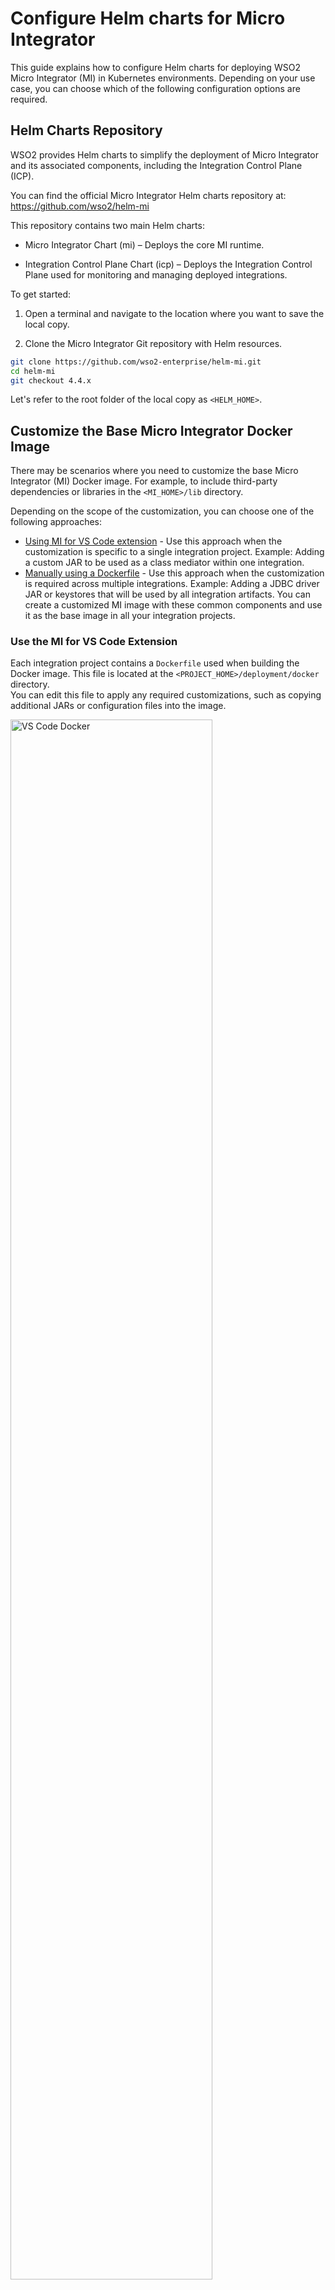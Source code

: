 # Configure Helm charts for Micro Integrator

This guide explains how to configure Helm charts for deploying WSO2 Micro Integrator (MI) in Kubernetes environments. Depending on your use case, you can choose which of the following configuration options are required.

## Helm Charts Repository

WSO2 provides Helm charts to simplify the deployment of Micro Integrator and its associated components, including the Integration Control Plane (ICP).

You can find the official Micro Integrator Helm charts repository at: <a target="_blank" href="https://github.com/wso2/helm-mi">https://github.com/wso2/helm-mi</a>

This repository contains two main Helm charts:

 - Micro Integrator Chart (mi) – Deploys the core MI runtime.

 - Integration Control Plane Chart (icp) – Deploys the Integration Control Plane used for monitoring and managing deployed integrations.

To get started:

1. Open a terminal and navigate to the location where you want to save the local copy.

2. Clone the Micro Integrator Git repository with Helm resources.

```bash
git clone https://github.com/wso2-enterprise/helm-mi.git
cd helm-mi
git checkout 4.4.x
```

Let's refer to the root folder of the local copy as `<HELM_HOME>`.

## Customize the Base Micro Integrator Docker Image

There may be scenarios where you need to customize the base Micro Integrator (MI) Docker image. For example, to include third-party dependencies or libraries in the `<MI_HOME>/lib` directory.

Depending on the scope of the customization, you can choose one of the following approaches:

- [Using MI for VS Code extension](#use-the-mi-for-vs-code-extension) - Use this approach when the customization is specific to a single integration project.
Example: Adding a custom JAR to be used as a class mediator within one integration.
- [Manually using a Dockerfile](#manually-using-a-dockerfile) - Use this approach when the customization is required across multiple integrations.
Example: Adding a JDBC driver JAR or keystores that will be used by all integration artifacts. You can create a customized MI image with these common components and use it as the base image in all your integration projects.

### Use the MI for VS Code Extension

Each integration project contains a `Dockerfile` used when building the Docker image. This file is located at the `<PROJECT_HOME>/deployment/docker` directory.  
You can edit this file to apply any required customizations, such as copying additional JARs or configuration files into the image.

<a href="{{base_path}}/assets/img/setup-and-install/vscode_docker_file.png"><img src="{{base_path}}/assets/img/setup-and-install/vscode_docker_file.png" alt="VS Code Docker" width="80%"></a>

### Manually using a Dockerfile

There may be scenarios where you need to create a customized base Micro Integrator (MI) Docker image. For example, to include third-party dependencies such as JDBC drivers or keystores. In such cases, you can extend the official MI Docker image by creating a custom image using a Dockerfile

The example below shows how to copy custom JARs into the MI runtime's `lib` directory:

```docker
FROM docker.wso2.com/wso2mi:4.4.0

USER wso2carbon

ARG USER_HOME=/home/${USER}
ARG WSO2_SERVER_NAME=wso2mi
ARG WSO2_SERVER_VERSION=4.4.0
ARG WSO2_SERVER=${WSO2_SERVER_NAME}-${WSO2_SERVER_VERSION}
ARG WSO2_SERVER_HOME=${USER_HOME}/${WSO2_SERVER}

# copy libs
COPY --chown=wso2carbon:wso2 lib/*.jar ${WSO2_SERVER_HOME}/lib/
```

!!! Example "Explanation"
    The following command in the Dockerfile copies all `.jar` files from your local `lib/` folder into the `lib/` directory of the Micro Integrator server image:

    ```docker
    COPY --chown=wso2carbon:wso2 lib/*.jar ${WSO2_SERVER_HOME}/lib/
    ```
    - `COPY`: Transfers all JARs from the local lib/ directory (next to the Dockerfile).

    - `--chown=wso2carbon:wso2`: Ensures correct file ownership for the runtime user.

    - `${WSO2_SERVER_HOME}/lib/`: This is the runtime library directory where the MI server loads JARs at startup.

!!! Note
    Before building the image, ensure all required JARs are placed inside a `lib/` folder alongside your Dockerfile.

Once the required changes have been done to the Dockerfile, run the following command to build the custom image. Replace `<CONTAINER_REGISTRY>`, `<IMAGE_REPO>`, and `<IMAGE_TAG>` as appropriate.

```bash
docker build . -t <CONTAINER_REGISTRY>/<IMAGE_REPO>:<IMAGE_TAG>
```

## Mount Keystore and Truststore via Kubernetes Secrets

WSO2 Micro Integrator includes self-signed certificates by default. However, when deploying to a production environment, it is strongly recommended to generate and use your own keystores.

If the keystores are not baked into the Docker image, you can mount them as a Kubernetes Secret.

### Step 1 - Create a Kubernetes Secret with the Keystores

!!! Note
    1. The Kubernetes secret should include the following JKS files
        - Primary keystore (e.g., `wso2carbon.jks`)
        - Internal keystore (e.g., `wso2internal.jks`)
        - Truststore (e.g., `client-truststore.jks`)

    2. The file names used in the secret can be customized. However, ensure you reference those exact names in the `values.yaml` file under the corresponding keystore and truststore configuration fields.

    3. For instructions on generating these keystores, see [Creating New Keystores]({{base_path}}/install-and-setup/setup/security/creating-keystores/).

In the following example, a Kubernetes secret named `jks-secret` is created with three JKS files. Replace the secret name, file names and namespace as needed.

```bash
kubectl create secret generic jks-secret \
  --from-file=wso2carbon.jks \
  --from-file=client-truststore.jks \
  --from-file=wso2internal.jks \
  -n <namespace>
```

### Step 2 - Update the Helm chart

In your `values.yaml` file, set the name of the Kubernetes secret under `wso2.deployment.JKSSecretName`:

```yaml
wso2:
  deployment:
    JKSSecretName: jks-secret
```

Then, specify the actual filenames of the keystore, truststore, and internal keystore as they were added to the Kubernetes secret. This ensures the Micro Integrator loads the correct files at runtime.

```yaml
wso2:
  config:
    keyStore:
        primary:
            fileName: "wso2carbon.jks"
            alias: "wso2carbon"
            password: ""
            keyPassword: ""
        internal:
            fileName: "wso2internal.jks"
            alias: "wso2carbon"
            password: ""
            keyPassword: ""
    trustStore:
        primary:
            fileName: "client-truststore.jks"
            password: ""
```

!!! note
    The file names (`wso2carbon.jks`, `client-truststore.jks`, `wso2internal.jks`) must match the names you used when creating the secret with kubectl. You can use different file names, but you must reference them exactly in `values.yaml`.

## Define values for configurables

When deploying your integration to a Kubernetes cluster using the Helm chart, review the `config.properties` file in your integration project and provide values for each configurable as an environment variable.

!!! note
    As a best practice, integration developers should externalize environment-specific values using configurables. To learn more, see [Externalized Configuration]({{base_path}}/develop/externalized-configuration/).

**Set a configurable value as an environment variable**

The Helm chart for WSO2 Micro Integrator supports setting environment variables directly through the `values.yaml` file. Use this method to inject values for your configurables at deployment time.

In your `values.yaml` file, add the following under `wso2.deployment.env`:

```yaml
wso2:
  deployment:
    env:
      - name: BASE_URL
        value: https://api.dev.example.com
```

The above environment variables will be accessible to your integration through `${configs.BASE_URL}` etc.

## Secure Synapse configurations

WSO2 Micro Integrator includes Secure Vault functionality by default. However, for Kubernetes deployments, it is recommended to use **HashiCorp Vault** to securely store and manage secrets used in integration artifacts.

To configure Micro Integrator to connect with HashiCorp Vault, update the following values in your `values.yaml` file:

```yaml
config:
  vault:
    hashicorp:
        # -- HashiCorp Vault URL
        address:
        # -- Static Token authentication. Only applicable if static token authentication.
        rootToken:
        # -- AppRole authentication roleId. Only applies if AppRole Pull authentication is used
        roleId:
        # -- AppRole authentication secretId. Only applies if AppRole Pull authentication is used
        secretId:
        # -- All resources fetched from the HashiCorp vault are cached for this number of milliseconds
        cacheableDuration: 15000
        # -- The version of the HashiCorp secret engine
        engineVersion: 2
        # -- The namespace value specified here applies globally to HashiCorp secrets in all synapse configurations
        namespace:
        # -- The Trust store that is used for SSL communication with the HashiCorp server
        trustStoreFile:
        # -- The Key store that is used for SSL communication with the HashiCorp server
        keyStoreFile:
        # -- The password of the keystore file that is used for SSL communication
        keyStorePassword:
```

For more details on how to use HashiCorp Vault with integration artifacts, refer to the [Using HashiCorp Secrets]({{base_path}}/install-and-setup/setup/security/using-hashicorp-secrets/) guide.

## Secure TOML configurations

To secure the passwords and other sensitive values used in the `deployment.toml` file of the Micro Integrator, you need to use the **Secure vault** functionality.  
The **Internal Keystore** will be used for encryption and decryption during this process.

Follow the steps below to secure the TOML configurations:

1. Enable Secure vault.

    In your `values.yaml` file, set the following parameter to enable Secure vault:

    ```yaml
    wso2:
      config:
        secureVault:
          enabled: true
    ```

    Once enabled, all the password values provided via the Helm chart must be in encrypted format.  
    Refer to the [`[secrets]` section](https://github.com/wso2/helm-mi/blob/4.4.x/mi/confs/deployment.toml#L204) of the `deployment.toml` to identify which values require encryption.

2. Encrypt secret values.

    After identifying the values to encrypt, use the cipher tool as described in the [Encrypting Secrets using WSO2 Secure Vault]({{base_path}}/install-and-setup/setup/security/encrypting-plain-text/) documentation to generate the encrypted strings.

    Add the encrypted values back into the appropriate locations in your `values.yaml` file.

    !!! tip
        You can also use the MI CLI tool as an alternative to encrypt values. See [Encrypting Secrets with MI CLI]({{base_path}}/observe-and-manage/managing-integrations-with-micli/#encrypting-secrets-with-mi-cli) for more details.

3. Store Internal keystore password securely.

    You must add the internal keystore password (in **plain text**) to the respective **cloud provider’s secret or key management service**.  
    This value is required by the Micro Integrator at startup to decrypt the Secure vault secrets.

4. Reference cloud provider secrets in `values.yaml`.
    
    After creating the required secret in your cloud provider, reference it in the `values.yaml` file under the appropriate provider-specific configuration block. These references will be used by the Helm chart to pass the credentials securely to the Micro Integrator during deployment.
    
    Refer to the following guides based on your cloud environment for detailed instructions:

    - <a target="_blank" href="https://github.com/wso2/helm-mi/blob/4.4.x/mi/EXAMPLES.md#amazon-elastic-kubernetes-service-eks">Amazon Elastic Kubernetes Service (EKS)</a>
    - <a target="_blank" href="https://github.com/wso2/helm-mi/blob/4.4.x/mi/EXAMPLES.md#azure-kubernetes-service-aks">Azure Kubernetes Service (AKS)</a>
    - <a target="_blank" href="https://github.com/wso2/helm-mi/blob/4.4.x/mi/EXAMPLES.md#google-kubernetes-engine-gke">Google Kubernetes Engine (GKE)</a>

## User store configurations

In production environments, it is recommended to disable the file-based user store and configure an external RDBMS (or optionally, an LDAP) for user management.

Update the following values in your `values.yaml` file.

```yaml
wso2:
  config:
    userstore:
      file:
        # Recommended to disable for production deployments.
        enabled: false
      rdbms:
        # JDBC connection URL of the user database. Replace <DB_HOST>, <DB_PORT> and database name as needed.
        url: "jdbc:mysql://<DB_HOST>:<DB_PORT>/MI_USER_DB"
        # Database credentials.
        username: "<REPLACE>"
        password: "<REPLACE>"
        jdbc:
          # Fully qualified class name of the JDBC driver. Update based on your RDBMS.
          driver: "com.mysql.cj.jdbc.Driver"
          # Optional: JDBC connection pool parameters.
          poolParameters:
            maximumPoolSize: 10
            connectionTimeout: 30000
```

!!! Note
    1. It is recommended to **include the JDBC driver in your Docker image**, ensuring the Micro Integrator can connect to databases without additional configuration. If you choose not to bundle the driver in the image, you must update the Helm chart to mount the driver JAR into the deployment.
    2. Ensure that the **database schema is initialized** before deploying the Micro Integrator. Refer to [Configuring an RDBMS user store]({{base_path}}/install-and-setup/setup/user-stores/setting-up-a-userstore-in-mi/#configuring-an-rdbms-user-store/) for guidance on setting up the database.

## Coordination configurations

This is an **optional configuration**, required only if you plan to deploy stateful artifacts such as Scheduled Tasks, Message Processors, or Polling and Event-based Inbound Endpoints across multiple replicas. These artifacts require coordination to prevent duplicate executions and ensure consistent behavior across the cluster.

Update the following values in your `values.yaml` file.

```yaml
wso2:
  config:
    coordination:
      # -- Node ID for coordination
      nodeId: "$env{POD_NAME}"
      rdbms:
        # -- Coordination Database URL
        url: "jdbc:mysql://<DB_HOST>:<DB_PORT>/clusterdb"
        # -- Coordination Database username
        username: "<REPLACE>"
        # -- Coordination Database password
        password: "<REPLACE>"
        jdbc:
          # Fully qualified class name of the JDBC driver. Update based on your RDBMS.
          driver: "com.mysql.cj.jdbc.Driver"
```

!!! Note
    1. It is recommended to **include the JDBC driver in your Docker image**, ensuring the Micro Integrator can connect to databases without additional configuration. If you choose not to bundle the driver in the image, you must update the Helm chart to mount the driver JAR into the deployment.
    2. Ensure that the **database schema is initialized** before deploying the Micro Integrator. Refer to [Configuring Coordination database]({{base_path}}/install-and-setup/setup/deployment/deploying-wso2-mi/#database) for guidance on setting up the database.

## Analytics configuration

WSO2 Micro Integrator supports ELK-based analytics. It publishes analytics events as logs via log4j2 appenders. For cloud deployments, it is recommended to publish logs to stdout and use log collection agents such as Fluent Bit, CloudWatch Agent, or similar to stream logs to your preferred analytics backend.

For more details, see the [Elastic Stack-Based Operational Analytics for Micro Integrator]({{base_path}}/mi-analytics/mi-elk-installation-guide/) documentation.

This section shows how to configure the Helm chart and update the `log4j2.properties` file to publish analytics events to the container output. Depending on your platform, you can modify these settings accordingly.

The following configurations will output logs similar to the example below:

```
mi-analytics : 03:01:51,399 [-] [message-flow-reporter-0-tenant--1234]  INFO ElasticStatisticsPublisher SYNAPSE_ANALYTICS_DATA {"serverInfo":{"hostname":"cloud-apis-intg-5b9f4ddf6d-c8z66","serverName":"localhost","ipAddress":"10.42.0.228","id":"cloud-apis-intg-5b9f4ddf6d-c8z66"},"timestamp":"2025-05-15T03:01:46.050Z","schemaVersion":1,"payload":{"metadata":{},"entityType":"API","failure":false,"latency":2841,"messageId":"urn:uuid:8b4b345a-6e8b-4dd8-94bb-8adec0c98b5e","correlation_id":"8b4b345a-6e8b-4dd8-94bb-8adec0c98b5e","apiDetails":{"method":"POST","apiContext":"/currencyapi","api":"CurrencyAPI","transport":"https","subRequestPath":"/"},"faultResponse":false,"entityClassName":"org.apache.synapse.api.API"}}
mi-analytics : 03:01:51,403 [-] [message-flow-reporter-0-tenant--1234]  INFO ElasticStatisticsPublisher SYNAPSE_ANALYTICS_DATA {"serverInfo":{"hostname":"cloud-apis-intg-5b9f4ddf6d-c8z66","serverName":"localhost","ipAddress":"10.42.0.228","id":"cloud-apis-intg-5b9f4ddf6d-c8z66"},"timestamp":"2025-05-15T03:01:47.152Z","schemaVersion":1,"payload":{"metadata":{},"endpointDetails":{"name":"CurrencyConverter_INTERNAL_ENDPOINT_REFERENCE"},"entityType":"Endpoint","failure":false,"latency":1708,"messageId":"urn:uuid:8b4b345a-6e8b-4dd8-94bb-8adec0c98b5e","correlation_id":"8b4b345a-6e8b-4dd8-94bb-8adec0c98b5e","faultResponse":false,"entityClassName":"org.apache.synapse.endpoints.Endpoint"}}
```

### Update the Helm chart

To enable analytics event publishing via logs, update your `values.yaml` file with the following configuration under `wso2.config`:

```yaml
wso2:
  config:
    analytics:
      # -- Enable/Disable analytics
      enabled: true
      # -- Analytics publisher (Publisher types supported are log and databridge)
      publisher: "log"
      # -- An identifier that will be published with the analytic.
      # -- You can use Kubernetes environment variables (e.g., $env{POD_NAME})
      id: ""
      # -- Prefix added when Elasticsearch analytics are being published
      prefix: "SYNAPSE_ANALYTICS_DATA"
      # -- Enable/Disable publishing API analytics data
      apiAnalytics: true
      # -- Enable/Disable publishing proxy service analytics data
      proxyServiceAnalytics: true
      # -- Enable/Disable publishing sequence analytics data
      sequenceAnalytics: true
      # -- Enable/Disable publishing endpoint analytics data
      endpointAnalytics: true
    mediation:
      flow:
        statistics:
          enable: true
          captureAll: true
```

### Update Log4J2 configuration

Open the `<HELM_HOME>/mi/confs` directory and edit the `log4j2.properties` file as follows:

1. Add `ELK_ANALYTICS_APPENDER` to the appenders list.

    ```
    appenders = ELK_ANALYTICS_APPENDER,.... (list of other available appenders)
    ```

2. Add the following configuration after the appenders:

    !!! note
        - If you're using a log aggregator like Fluent Bit or CloudWatch Agent, make sure the layout pattern is compatible with your log collector.
        - The layout pattern below prefixes each analytics log entry with `mi-analytics :` for easier identification and parsing.

    ``` log
    appender.ELK_ANALYTICS_APPENDER.type = Console
    appender.ELK_ANALYTICS_APPENDER.name = ELK_ANALYTICS_APPENDER
    appender.ELK_ANALYTICS_APPENDER.layout.type = PatternLayout
    appender.ELK_ANALYTICS_APPENDER.layout.pattern = mi-analytics : %d{HH:mm:ss,SSS} [%X{ip}-%X{host}] [%t] %5p %c{1} %m%n
    ```

3. Add ELKAnalytics to the loggers list:

    ``` log
    loggers = ELKAnalytics, ...(list of other available loggers)
    ```

4. Add the following configurations after the loggers.

    ``` log
    logger.ELKAnalytics.name = org.wso2.micro.integrator.analytics.messageflow.data.publisher.publish.elasticsearch.ElasticStatisticsPublisher
    logger.ELKAnalytics.level = DEBUG
    logger.ELKAnalytics.additivity = false
    logger.ELKAnalytics.appenderRef.ELK_ANALYTICS_APPENDER.ref = ELK_ANALYTICS_APPENDER
    ```

## Tracing configuration

WSO2 Micro Integrator supports OpenTelemetry for tracing. You can use it to export tracing data to various backends such as Jaeger, Zipkin.

Refer to the [Monitoring with OpenTelemetry]({{base_path}}/observe-and-manage/classic-observability-traces/monitoring-with-opentelemetry-mi/) guide for supported providers and configuration details.

In your `values.yaml` file, add the following under `wso2.config` to enable and configure tracing with **Jaeger**.

```yaml
wso2:
  config:
    opentelemetry:
      enable: true
      type: "jaeger"
      # -- Hostname of the OpenTelemetry tracing system
      host:
      # -- Port of the OpenTelemetry tracing system
      port:
      # -- Url of the OpenTelemetry tracing system. Instead of ‘host’ and ‘port’, ‘url’ can be used
      url:
    mediation:
      flow:
        statistics:
          captureAll: true
        tracer:
          collectPayloads: true
          collectMediationProperties: true
```

## Resource naming convention

Kubernetes artifacts generated by the Helm chart will follow the naming convention shown below.

```
<CLOUD_NAME>-<RELEASE_NAME>
```

 - **CLOUD_NAME**: Typically reflects the environment or organization name (e.g., wso2, dev, prod).

 - **RELEASE_NAME**: The name of the Helm release (e.g., mi, icp, mi-dev).

!!! Example
    If CLOUD_NAME=`wso2-cloud` and RELEASE_NAME=`dev-mi`, the k8s deployment for MI will be named as `wso2-cloud-dev-mi`

This naming helps clearly identify and manage resources across different environments.

### How to customize the names

You can set the `cloudName` at the top level of your `values.yaml` file,

```yaml
cloudName: wso2-cloud
```

You can specify the `RELEASE_NAME` when running the Helm install or upgrade command,

=== "Command"
    ```bash 
    helm install <RELEASE_NAME> . -n <NAMESPACE> --values values.yaml
    ```
=== "Example"     
    ```bash 
    helm install dev-mi . -n mi-test --values values.yaml
    ```

This ensures that all generated resources follow the naming convention for easier management and environment separation.

## What's next?

- To explore advanced configurations and vendor–specific cluster settings, refer to the <a target="_blank" href="https://github.com/wso2/helm-mi/blob/4.4.x/mi/EXAMPLES.md">Examples documentation</a> and the <a target="_blank" href="https://github.com/wso2/helm-mi/blob/4.4.x/mi/CONFIG.md">Config documentation</a> in the WSO2 Micro Integrator Helm Chart repository.

- For a hands-on experience deploying WSO2 Micro Integrator and the Integration Control Plane (ICP) in a local Kubernetes cluster using commonly used configurations, see the [Sample Deployment]({{base_path}}/install-and-setup/setup/deployment/sample-k8s-deployment/) guide.
